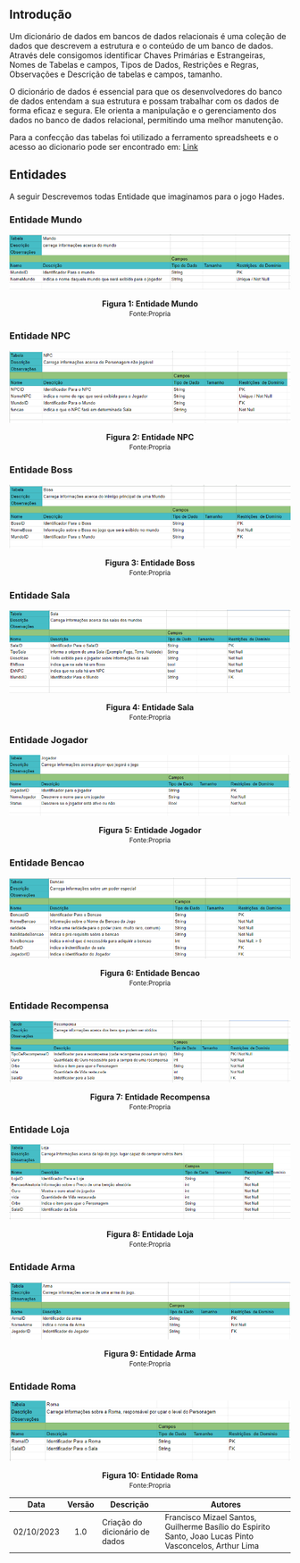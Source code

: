 ## Introdução

Um dicionário de dados em bancos de dados relacionais é uma coleção de dados que descrevem a estrutura e o conteúdo de um banco de dados. Através dele consigomos identificar Chaves Primárias e Estrangeiras, Nomes de Tabelas e campos, Tipos de Dados, Restrições e Regras, Observações e Descrição de tabelas e campos, tamanho.

O dicionário de dados é essencial para que os desenvolvedores do banco de dados entendam a sua estrutura e possam trabalhar com os dados de forma eficaz e segura. Ele orienta a manipulação e o gerenciamento dos dados no banco de dados relacional, permitindo uma melhor manutenção.

Para a confecção das tabelas foi utilizado a ferramento spreadsheets e o acesso ao dicionario pode ser encontrado em: [Link](https://docs.google.com/spreadsheets/d/1YHAq0cNd358JixKRJPjnu7olGClyv7xFmheFlepW34Q/edit?usp=sharing) 


## Entidades

A seguir Descrevemos todas Entidade que imaginamos para o jogo Hades.
### Entidade Mundo


![imagem 1](../../images/dicionario/d1.png)

<center> <figcaption>
    <b>Figura 1:
     Entidade Mundo</b>
    <br><small>Fonte:Propria</small>
</figcaption> </center>

### Entidade NPC
![imagem 2](../../images/dicionario/d2.png)

<center> <figcaption>
    <b>Figura 2:
     Entidade NPC</b>
    <br><small>Fonte:Propria</small>
</figcaption> </center>

### Entidade Boss
![imagem 3](../../images/dicionario/d3.png)

<center> <figcaption>
    <b>Figura 3:
     Entidade Boss</b>
    <br><small>Fonte:Propria</small>
</figcaption> </center>

### Entidade Sala
![imagem 4](../../images/dicionario/d4.png)

<center> <figcaption>
    <b>Figura 4:
     Entidade Sala</b>
    <br><small>Fonte:Propria</small>
</figcaption> </center>

### Entidade Jogador
![imagem 5](../../images/dicionario/d5.png)

<center> <figcaption>
    <b>Figura 5:
     Entidade Jogador</b>
    <br><small>Fonte:Propria</small>
</figcaption> </center>

### Entidade Bencao
![imagem 6](../../images/dicionario/d6.png)

<center> <figcaption>
    <b>Figura 6:
     Entidade Bencao</b>
    <br><small>Fonte:Propria</small>
</figcaption> </center>

### Entidade Recompensa
![imagem 7](../../images/dicionario/d7.png)

<center> <figcaption>
    <b>Figura 7:
     Entidade Recompensa</b>
    <br><small>Fonte:Propria</small>
</figcaption> </center>

### Entidade Loja
![imagem 8](../../images/dicionario/d8.png)

<center> <figcaption>
    <b>Figura 8:
     Entidade Loja</b>
    <br><small>Fonte:Propria</small>
</figcaption> </center>

### Entidade Arma
![imagem 9](../images/dicionario/d9.png)

<center> <figcaption>
    <b>Figura 9:
     Entidade Arma</b>
    <br><small>Fonte:Propria</small>
</figcaption> </center>

### Entidade Roma
![imagem 10](../../images/dicionario/d10.png)

<center> <figcaption>
    <b>Figura 10:
     Entidade Roma</b>
    <br><small>Fonte:Propria</small>
</figcaption> </center>




| Data | Versão | Descrição | Autores |
|:------:|:--------:|-----------|-------|
| 02/10/2023 | 1.0 | Criação do dicionário de dados | Francisco Mizael Santos, Guilherme Basílio do Espirito Santo, Joao Lucas Pinto Vasconcelos, Arthur Lima |
